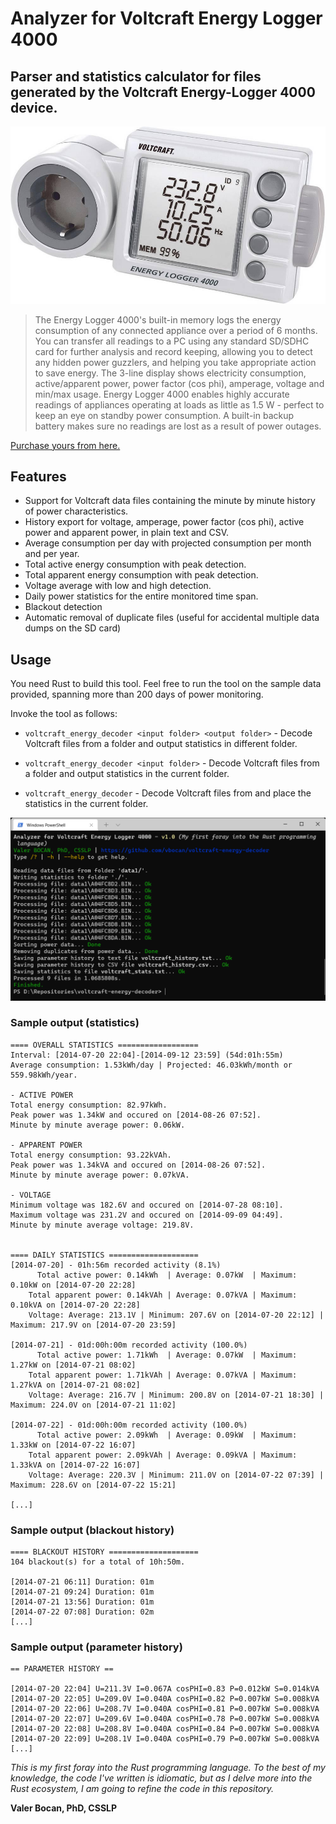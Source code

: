 # Analyzer for Voltcraft Energy Logger 4000
## Parser and statistics calculator for files generated by the Voltcraft Energy-Logger 4000 device.

![Voltcraft Energy Logger 4000](./assets/voltcraft-energy-logger-4000.jpg)
> The Energy Logger 4000's built-in memory logs the energy consumption of any connected appliance over a period of 6 months. You can transfer all readings to a PC using any standard SD/SDHC card for further analysis and record keeping, allowing you to detect any hidden power guzzlers, and helping you take appropriate action to save energy. The 3-line display shows electricity consumption, active/apparent power, power factor (cos phi), amperage, voltage and min/max usage. Energy Logger 4000 enables highly accurate readings of appliances operating at loads as little as 1.5 W - perfect to keep an eye on standby power consumption. A built-in backup battery makes sure no readings are lost as a result of power outages.

[Purchase yours from here.](https://www.conrad.com/p/voltcraft-energy-logger-4000-energy-consumption-meter-selectable-energy-tariffs-energy-cost-calculator-125444)

## Features

- Support for Voltcraft data files containing the minute by minute history of power characteristics.
- History export for voltage, amperage, power factor (cos phi), active power and apparent power, in plain text and CSV.
- Average consumption per day with projected consumption per month and per year.
- Total active energy consumption with peak detection.
- Total apparent energy consumption with peak detection.
- Voltage average with low and high detection.
- Daily power statistics for the entire monitored time span.
- Blackout detection
- Automatic removal of duplicate files (useful for accidental multiple data dumps on the SD card)

## Usage

You need Rust to build this tool. Feel free to run the tool on the sample data provided, spanning more than 200 days of power monitoring.

Invoke the tool as follows:

- `voltcraft_energy_decoder <input folder> <output folder>` - Decode Voltcraft files from a folder and output statistics in different folder.

- `voltcraft_energy_decoder <input folder>` - Decode Voltcraft files from a folder and output statistics in the current folder.

- `voltcraft_energy_decoder` - Decode Voltcraft files from and place the statistics in the current folder.


![Voltcraft Energy Analyzer](./assets/voltcraft-energy-analyzer.png)

### Sample output (statistics)

```
==== OVERALL STATISTICS ==================
Interval: [2014-07-20 22:04]-[2014-09-12 23:59] (54d:01h:55m)
Average consumption: 1.53kWh/day | Projected: 46.03kWh/month or 559.98kWh/year.

- ACTIVE POWER
Total energy consumption: 82.97kWh.
Peak power was 1.34kW and occured on [2014-08-26 07:52].
Minute by minute average power: 0.06kW.

- APPARENT POWER
Total energy consumption: 93.22kVAh.
Peak power was 1.34kVA and occured on [2014-08-26 07:52].
Minute by minute average power: 0.07kVA.

- VOLTAGE
Minimum voltage was 182.6V and occured on [2014-07-28 08:10].
Maximum voltage was 231.2V and occured on [2014-09-09 04:49].
Minute by minute average voltage: 219.8V.


==== DAILY STATISTICS ====================
[2014-07-20] - 01h:56m recorded activity (8.1%)
      Total active power: 0.14kWh  | Average: 0.07kW  | Maximum: 0.10kW on [2014-07-20 22:28]
    Total apparent power: 0.14kVAh | Average: 0.07kVA | Maximum: 0.10kVA on [2014-07-20 22:28]
    Voltage: Average: 213.1V | Minimum: 207.6V on [2014-07-20 22:12] | Maximum: 217.9V on [2014-07-20 23:59]

[2014-07-21] - 01d:00h:00m recorded activity (100.0%)
      Total active power: 1.71kWh  | Average: 0.07kW  | Maximum: 1.27kW on [2014-07-21 08:02]
    Total apparent power: 1.71kVAh | Average: 0.07kVA | Maximum: 1.27kVA on [2014-07-21 08:02]
    Voltage: Average: 216.7V | Minimum: 200.8V on [2014-07-21 18:30] | Maximum: 224.0V on [2014-07-21 11:02]

[2014-07-22] - 01d:00h:00m recorded activity (100.0%)
      Total active power: 2.09kWh  | Average: 0.09kW  | Maximum: 1.33kW on [2014-07-22 16:07]
    Total apparent power: 2.09kVAh | Average: 0.09kVA | Maximum: 1.33kVA on [2014-07-22 16:07]
    Voltage: Average: 220.3V | Minimum: 211.0V on [2014-07-22 07:39] | Maximum: 228.6V on [2014-07-22 15:21]

[...]
```

### Sample output (blackout history)

```
==== BLACKOUT HISTORY ====================
104 blackout(s) for a total of 10h:50m.

[2014-07-21 06:11] Duration: 01m
[2014-07-21 09:24] Duration: 01m
[2014-07-21 13:56] Duration: 01m
[2014-07-22 07:08] Duration: 02m
[...]
```

### Sample output (parameter history)

```
== PARAMETER HISTORY ==

[2014-07-20 22:04] U=211.3V I=0.067A cosPHI=0.83 P=0.012kW S=0.014kVA
[2014-07-20 22:05] U=209.0V I=0.040A cosPHI=0.82 P=0.007kW S=0.008kVA
[2014-07-20 22:06] U=208.7V I=0.040A cosPHI=0.81 P=0.007kW S=0.008kVA
[2014-07-20 22:07] U=209.6V I=0.040A cosPHI=0.78 P=0.007kW S=0.008kVA
[2014-07-20 22:08] U=208.8V I=0.040A cosPHI=0.84 P=0.007kW S=0.008kVA
[2014-07-20 22:09] U=208.1V I=0.040A cosPHI=0.79 P=0.007kW S=0.008kVA
[...]
```

*This is my first foray into the Rust programming language. To the best of my knowledge, the code I've written is idiomatic, but as I delve more into the Rust ecosystem, I am going to refine the code in this repository.*

**Valer Bocan, PhD, CSSLP**
